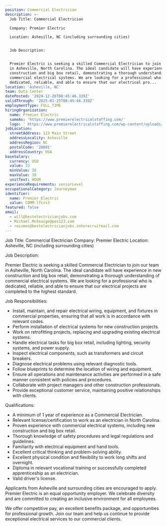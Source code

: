 ```yaml
---
position: Commercial Electrician
description: >-
  Job Title: Commercial Electrician

  Company: Premier Electric

  Location: Asheville, NC (including surrounding cities)


  Job Description:


  Premier Electric is seeking a skilled Commercial Electrician to join our team
  in Asheville, North Carolina. The ideal candidate will have experience in new
  construction and big box retail, demonstrating a thorough understanding of
  commercial electrical systems. We are looking for a professional who is
  dedicated, reliable, and able to ensure that our electrical pro...
location: 'Asheville, NC'
team: Data Center
datePosted: '2024-12-26T08:45:46.339Z'
validThrough: '2025-01-25T08:45:46.339Z'
employmentType: FULL_TIME
hiringOrganization:
  name: Premier Electric
  sameAs: 'https://www.premierelectricalstaffing.com/'
  logo: ' https://www.premierelectricalstaffing.com/wp-content/uploads/2020/05/Premier-Electrical-Staffing-logo.png'
jobLocation:
  streetAddress: 123 Main Street
  addressLocality: Asheville
  addressRegion: NC
  postalCode: '28801'
  addressCountry: USA
baseSalary:
  currency: USD
  value: 33
  minValue: 28
  maxValue: 38
  unitText: HOUR
experienceRequirements: seniorLevel
occupationalCategory: Journeyman
identifier:
  name: Premier Electric
  value: COMM-lfcvs3
featured: false
email:
  - will@bestelectricianjobs.com
  - Michael.Mckeaige@pes123.com
  - resumes@bestelectricianjobs.zohorecruitmail.com
---
```




Job Title: Commercial Electrician
Company: Premier Electric
Location: Asheville, NC (including surrounding cities)

Job Description:

Premier Electric is seeking a skilled Commercial Electrician to join our team in Asheville, North Carolina. The ideal candidate will have experience in new construction and big box retail, demonstrating a thorough understanding of commercial electrical systems. We are looking for a professional who is dedicated, reliable, and able to ensure that our electrical projects are completed to the highest standard.

Job Responsibilities:

- Install, maintain, and repair electrical wiring, equipment, and fixtures in commercial properties, ensuring that all work is in accordance with relevant codes.
- Perform installation of electrical systems for new construction projects.
- Work on retrofitting projects, replacing and upgrading existing electrical systems.
- Handle electrical tasks for big box retail, including lighting, security systems, and power supply.
- Inspect electrical components, such as transformers and circuit breakers.
- Diagnose electrical problems using relevant diagnostic tools.
- Follow blueprints to determine the location of wiring and equipment.
- Ensure all operations and maintenance activities are performed in a safe manner consistent with policies and procedures.
- Collaborate with project managers and other construction professionals.
- Provide exceptional customer service, maintaining positive relationships with clients.

Qualifications:

- A minimum of 1 year of experience as a Commercial Electrician.
- Relevant license/certification to work as an electrician in North Carolina.
- Proven experience with commercial electrical systems, including new construction and big box retail.
- Thorough knowledge of safety procedures and legal regulations and guidelines.
- Familiarity with electrical equipment and hand tools.
- Excellent critical thinking and problem-solving ability.
- Excellent physical condition and flexibility to work long shifts and overnight.
- Diploma in relevant vocational training or successfully completed apprenticeship as an electrician.
- Valid driver's license.

Applicants from Asheville and surrounding cities are encouraged to apply. Premier Electric is an equal opportunity employer. We celebrate diversity and are committed to creating an inclusive environment for all employees. 

We offer competitive pay, an excellent benefits package, and opportunities for professional growth. Join our team and help us continue to provide exceptional electrical services to our commercial clients.
